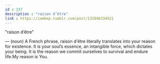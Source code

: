 ```yaml
---
id : 337
description : "raison d’être"
link : https://iambep.tumblr.com/post/132846334921
---
```


"raison d’être"

— (noun) A French phrase, raison d'être literally translates into your reason
for existence. It is your soul’s essence, an intangible force, which dictates
your being. It is the reason we commit ourselves to survival and endure
life.My reason is You.